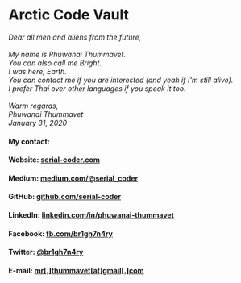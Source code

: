 # Arctic Code Vault

*Dear all men and aliens from the future,\
\
My name is Phuwanai Thummavet.\
You can also call me Bright.\
I was here, Earth.\
You can contact me if you are interested (and yeah if I'm still alive).\
I prefer Thai over other languages if you speak it too.\
\
Warm regards,\
Phuwanai Thummavet\
January 31, 2020*

#### My contact:

#### **Website:** [serial-coder.com](https://www.serial-coder.com)
#### **Medium:** [medium.com/@serial_coder](https://medium.com/@serial_coder)
#### **GitHub:** [github.com/serial-coder](https://github.com/serial-coder)
#### **LinkedIn:** [linkedin.com/in/phuwanai-thummavet](https://www.linkedin.com/in/phuwanai-thummavet)
#### **Facebook:** [fb.com/br1gh7n4ry](https://www.facebook.com/br1gh7n4ry)
#### **Twitter:** [@br1gh7n4ry](https://twitter.com/br1gh7n4ry)
#### **E-mail:** [mr[.]thummavet[at]gmail[.]com](mailto:mr.thummavet@gmail.com)
